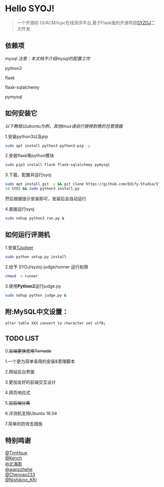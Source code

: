 # Hello SYOJ!
> 一个开源的 OI/ACM/icpc在线测评平台,基于Flask版的开源项目[SYZOJ](https://github.com/Zhengzhou-11-Highschool/syzoj)二次开发 

## 依赖项
mysql
*注意：本文档不介绍mysql的配置工作*

python3

flask

flask-sqlalchemy

pymysql

## 如何安装它
*以下教程以ubuntu为例，其他linux请自行替换對應的包管理器*

1.安装python3以及pip
```bash
sudo apt install python3 python3-pip -y
```
2.安装flask等python模块
```bash
sudo pip3 install flask flask-sqlalchemy pymysql
```
3.下载、配置并运行syoj
```bash
sudo apt install git -y && git clone https://github.com/Edify-Studio/SYOJ.git
cd SYOJ && sudo python3 install.py
```
然后根据提示安装即可，安装后会自动运行

4.直接运行syoj
```bash
sudo nohup python3 run.py &
```

## 如何运行评测机

1.安装[TJudger](https://github.com/TimHsue/TJudger)
```bash
sudo python setup.py install
```
2.给予 SYOJ/syzoj-judge/runner 运行权限
```bash
chmod -x runner
```
3.使用<strong>Python2</strong>运行judge.py
```bash
sudo nohup python judge.py &
```

## 附:MySQL中文设置：
```bash
alter table XXX convert to character set utf8;
```

## TODO LIST

0.~~后端更换使用Tornado~~

1.一个更为简单易用的安装&管理脚本

2.网站后台界面

3.更加友好的前端交互设计

4.网页响应式

5.~~前后端分离~~

6.评测机支持Ubuntu 16.04

7.简单的防攻击措施

## 特别鸣谢

[@TimHsue](https://github.com/TimHsue) <br>
[@Kench](https://github.com/kench233)  <br>
[@北海若](#) <br>
[@wanzzhehe](https://github.com/wanzzhehe) <br>
[@Chenyao233](https://github.com/Chenyao2333) <br>
[@Nishikino_KKi](https://github.com/NishikinoKKi)
